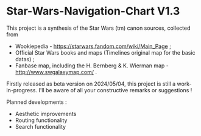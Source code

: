 # Star-Wars-Navigation-Chart V1.3
This project is a synthesis of the Star Wars (tm) canon sources, collected from
- Wookiepedia - https://starwars.fandom.com/wiki/Main_Page ;
- Official Star Wars books and maps (Timelines original map for the basic datas) ;
- Fanbase map, including the H. Bernberg & K. Wierman map - http://www.swgalaxymap.com/ .

Firstly released as beta version on 2024/05/04, this project is still a work-in-progress.
I'll be aware of all your constructive remarks or suggestions !

Planned developments :
- Aesthetic improvements
- Routing functionality
- Search functionality
